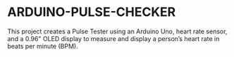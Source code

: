 # ARDUINO-PULSE-CHECKER
 This project creates a Pulse Tester using an Arduino Uno, heart rate sensor, and a 0.96" OLED display to measure and display a person’s heart rate in beats per minute (BPM). 
